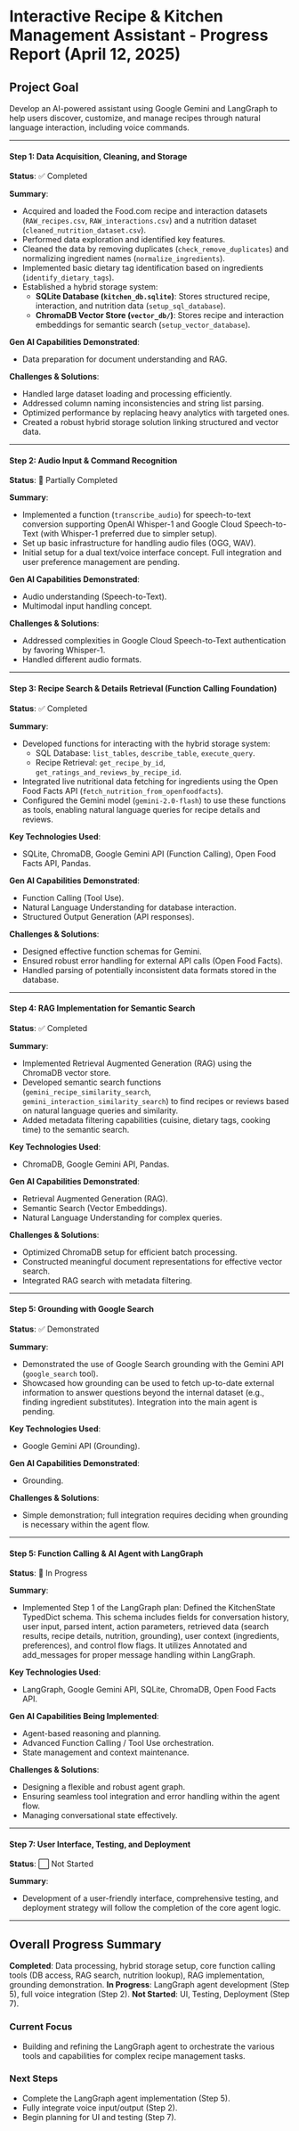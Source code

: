 # Interactive Recipe & Kitchen Management Assistant - Progress Report (April 12, 2025)

## Project Goal
Develop an AI-powered assistant using Google Gemini and LangGraph to help users discover, customize, and manage recipes through natural language interaction, including voice commands.

---

#### Step 1: Data Acquisition, Cleaning, and Storage
**Status**: ✅ Completed

**Summary**:
- Acquired and loaded the Food.com recipe and interaction datasets (`RAW_recipes.csv`, `RAW_interactions.csv`) and a nutrition dataset (`cleaned_nutrition_dataset.csv`).
- Performed data exploration and identified key features.
- Cleaned the data by removing duplicates (`check_remove_duplicates`) and normalizing ingredient names (`normalize_ingredients`).
- Implemented basic dietary tag identification based on ingredients (`identify_dietary_tags`).
- Established a hybrid storage system:
    - **SQLite Database (`kitchen_db.sqlite`)**: Stores structured recipe, interaction, and nutrition data (`setup_sql_database`).
    - **ChromaDB Vector Store (`vector_db/`)**: Stores recipe and interaction embeddings for semantic search (`setup_vector_database`).

**Gen AI Capabilities Demonstrated**:
- Data preparation for document understanding and RAG.

**Challenges & Solutions**:
- Handled large dataset loading and processing efficiently.
- Addressed column naming inconsistencies and string list parsing.
- Optimized performance by replacing heavy analytics with targeted ones.
- Created a robust hybrid storage solution linking structured and vector data.

---

#### Step 2: Audio Input & Command Recognition
**Status**: 🔄 Partially Completed

**Summary**:
- Implemented a function (`transcribe_audio`) for speech-to-text conversion supporting OpenAI Whisper-1 and Google Cloud Speech-to-Text (with Whisper-1 preferred due to simpler setup).
- Set up basic infrastructure for handling audio files (OGG, WAV).
- Initial setup for a dual text/voice interface concept. Full integration and user preference management are pending.

**Gen AI Capabilities Demonstrated**:
- Audio understanding (Speech-to-Text).
- Multimodal input handling concept.

**Challenges & Solutions**:
- Addressed complexities in Google Cloud Speech-to-Text authentication by favoring Whisper-1.
- Handled different audio formats.

---

#### Step 3: Recipe Search & Details Retrieval (Function Calling Foundation)
**Status**: ✅ Completed

**Summary**:
- Developed functions for interacting with the hybrid storage system:
    - SQL Database: `list_tables`, `describe_table`, `execute_query`.
    - Recipe Retrieval: `get_recipe_by_id`, `get_ratings_and_reviews_by_recipe_id`.
- Integrated live nutritional data fetching for ingredients using the Open Food Facts API (`fetch_nutrition_from_openfoodfacts`).
- Configured the Gemini model (`gemini-2.0-flash`) to use these functions as tools, enabling natural language queries for recipe details and reviews.

**Key Technologies Used**:
- SQLite, ChromaDB, Google Gemini API (Function Calling), Open Food Facts API, Pandas.

**Gen AI Capabilities Demonstrated**:
- Function Calling (Tool Use).
- Natural Language Understanding for database interaction.
- Structured Output Generation (API responses).

**Challenges & Solutions**:
- Designed effective function schemas for Gemini.
- Ensured robust error handling for external API calls (Open Food Facts).
- Handled parsing of potentially inconsistent data formats stored in the database.

---

#### Step 4: RAG Implementation for Semantic Search
**Status**: ✅ Completed

**Summary**:
- Implemented Retrieval Augmented Generation (RAG) using the ChromaDB vector store.
- Developed semantic search functions (`gemini_recipe_similarity_search`, `gemini_interaction_similarity_search`) to find recipes or reviews based on natural language queries and similarity.
- Added metadata filtering capabilities (cuisine, dietary tags, cooking time) to the semantic search.

**Key Technologies Used**:
- ChromaDB, Google Gemini API, Pandas.

**Gen AI Capabilities Demonstrated**:
- Retrieval Augmented Generation (RAG).
- Semantic Search (Vector Embeddings).
- Natural Language Understanding for complex queries.

**Challenges & Solutions**:
- Optimized ChromaDB setup for efficient batch processing.
- Constructed meaningful document representations for effective vector search.
- Integrated RAG search with metadata filtering.

---


#### Step 5: Grounding with Google Search
**Status**: ✅ Demonstrated

**Summary**:
- Demonstrated the use of Google Search grounding with the Gemini API (`google_search` tool).
- Showcased how grounding can be used to fetch up-to-date external information to answer questions beyond the internal dataset (e.g., finding ingredient substitutes). Integration into the main agent is pending.

**Key Technologies Used**:
- Google Gemini API (Grounding).

**Gen AI Capabilities Demonstrated**:
- Grounding.

**Challenges & Solutions**:
- Simple demonstration; full integration requires deciding when grounding is necessary within the agent flow.

---

#### Step 5: Function Calling & AI Agent with LangGraph
**Status**: 🔄 In Progress

**Summary**:
- Implemented Step 1 of the LangGraph plan: Defined the KitchenState TypedDict schema. This schema includes fields for conversation history, user input, parsed intent, action parameters, retrieved data (search results, recipe details, nutrition, grounding), user context (ingredients, preferences), and control flow flags. It utilizes Annotated and add_messages for proper message handling within LangGraph.

**Key Technologies Used**:
- LangGraph, Google Gemini API, SQLite, ChromaDB, Open Food Facts API.

**Gen AI Capabilities Being Implemented**:
- Agent-based reasoning and planning.
- Advanced Function Calling / Tool Use orchestration.
- State management and context maintenance.

**Challenges & Solutions**:
- Designing a flexible and robust agent graph.
- Ensuring seamless tool integration and error handling within the agent flow.
- Managing conversational state effectively.

---





#### Step 7: User Interface, Testing, and Deployment
**Status**: ⬜ Not Started

**Summary**:
- Development of a user-friendly interface, comprehensive testing, and deployment strategy will follow the completion of the core agent logic.

---

## Overall Progress Summary

**Completed**: Data processing, hybrid storage setup, core function calling tools (DB access, RAG search, nutrition lookup), RAG implementation, grounding demonstration.
**In Progress**: LangGraph agent development (Step 5), full voice integration (Step 2).
**Not Started**: UI, Testing, Deployment (Step 7).

### Current Focus
- Building and refining the LangGraph agent to orchestrate the various tools and capabilities for complex recipe management tasks.

### Next Steps
- Complete the LangGraph agent implementation (Step 5).
- Fully integrate voice input/output (Step 2).
- Begin planning for UI and testing (Step 7).